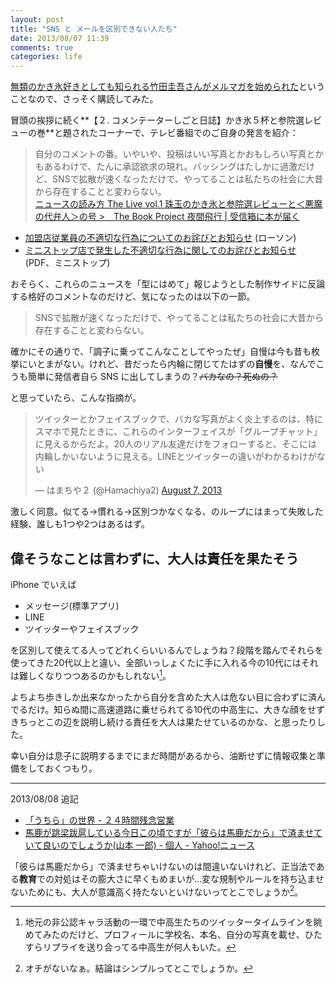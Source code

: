 ```yaml
---
layout: post
title: "SNS と メールを区別できない人たち"
date: 2013/08/07 11:39
comments: true
categories: life
---
```


[無類のかき氷好きとしても知られる竹田圭吾さんがメルマガを始められた][42]ということなので、さっそく購読してみた。

冒頭の挨拶に続く**【２. コメンテーターしごと日誌】かき氷５杯と参院選レビューの巻**と題されたコーナーで、テレビ番組でのご自身の発言を紹介：

> 自分のコメントの番。いやいや、投稿はいい写真とかおもしろい写真とかもあるわけで、たんに承認欲求の現れ。バッシングはたしかに過激だけど、SNSで拡散が速くなっただけで、やってることは私たちの社会に大昔から存在することと変わらない。  
[ニュースの読み方 The Live vol.1 珠玉のかき氷と参院選レビューと＜悪魔の代弁人＞の号 >　The Book Project 夜間飛行 | 受信箱に本が届く][42]

- [加盟店従業員の不適切な行為についてのお詫びとお知らせ][51] (ローソン)
- [ミニストップ店で発生した不適切な行為に関してのお詫びとお知らせ][1] (PDF、ミニストップ)

おそらく、これらのニュースを「型にはめて」報じようとした制作サイドに反論する格好のコメントなのだけど、気になったのは以下の一節。

> SNSで拡散が速くなっただけで、やってることは私たちの社会に大昔から存在することと変わらない。

確かにその通りで、「調子に乗ってこんなことしてやったぜ」自慢は今も昔も枚挙にいとまがない。けれど、昔だったら内輪に閉じてたはずの**自慢**を、なんでこうも簡単に発信者自ら SNS に出してしまうの？<del>バカなの？死ぬの？</del>

と思っていたら、こんな指摘が。

<blockquote class="twitter-tweet"><p>ツイッターとかフェイスブックで、バカな写真がよく炎上するのは、特にスマホで見たときに、これらのインターフェイスが「グループチャット」に見えるからだよ。20人のリアル友達だけをフォローすると、そこには内輪しかいないように見える。LINEとツイッターの違いがわかるわけがない</p>&mdash; はまちや２ (@Hamachiya2) <a href="https://twitter.com/Hamachiya2/statuses/364906190041387008">August 7, 2013</a></blockquote>
<script async src="//platform.twitter.com/widgets.js" charset="utf-8"></script>

激しく同意。似てる→慣れる→区別つかなくなる、のループにはまって失敗した経験、誰しも1つや2つはあるはず。

## 偉そうなことは言わずに、大人は責任を果たそう

iPhone でいえば

- メッセージ(標準アプリ)
- LINE
- ツイッターやフェイスブック

を区別して使えてる人ってどれくらいいるんでしょうね？段階を踏んでそれらを使ってきた20代以上と違い、全部いっしょくたに手に入れる今の10代にはそれは難しくなりつつあるのかもしれない[^01]。

よちよち歩きしか出来なかったから自分を含めた大人は危ない目に合わずに済んでるだけ。知らぬ間に高速道路に乗せられてる10代の中高生に、大きな顔をせずきちっとこの辺を説明し続ける責任を大人は果たせているのかな、と思ったりした。

幸い自分は息子に説明するまでにまだ時間があるから、油断せずに情報収集と準備をしておくつもり。

-----------------------------
2013/08/08 追記

- [「うちら」の世界 - ２４時間残念営業][50]
- [馬鹿が跳梁跋扈している今日この頃ですが「彼らは馬鹿だから」で済ませていて良いのでしょうか(山本 一郎) - 個人 - Yahoo!ニュース][23]

「彼らは馬鹿だから」で済ませちゃいけないのは間違いないけれど、正当法である**教育**での対処はその膨大さに早くもめまいが...変な規制やルールを持ち込ませないためにも、大人が意識高く持たないといけないってとこでしょうか[^02]。

[1]: http://www.ministop.co.jp/content/important_info/20130725_kokuchi.pdf
[23]: http://bylines.news.yahoo.co.jp/yamamotoichiro/20130807-00027094/
[42]: http://yakan-hiko.com/BN1716
[50]: http://lkhjkljkljdkljl.hatenablog.com/entry/2013/08/06/155425
[51]: http://www.lawson.co.jp/emergency/detail/detail_78348.html

[^01]: 地元の非公認キャラ活動の一環で中高生たちのツイッタータイムラインを眺めてみたのだけど、プロフィールに学校名、本名、自分の写真を載せ、ひたすらリプライを送り合ってる中高生が何人もいた。

[^02]: オチがないなぁ。結論はシンプルってとこでしょうか。